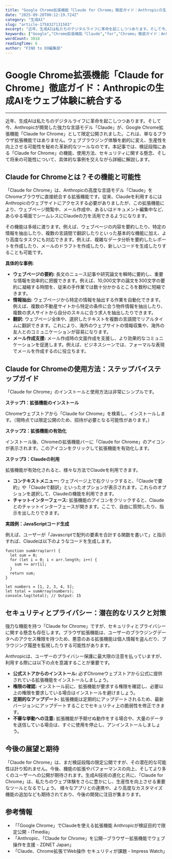 ```yaml
---
title: "Google Chrome拡張機能「Claude for Chrome」徹底ガイド：Anthropicの生成AIをウェブ体験に統合する"
date: "2025-09-20T00:12:19.724Z"
category: "生成AI"
slug: "article-1758327131503"
excerpt: "近年、生成AIは私たちのデジタルライフに革命を起こしつつあります。そして今、Anthropicが開発した強力な言語モデル「Claude」が、Google Chrome拡張機能「Claude for Chrome」として限定公開されました。これは、単なるブラウザ拡張機能ではありません。ウェブブラウジン..."
keywords: ["Google","Chrome拡張機能「Claude","for","Chrome」徹底ガイド：Anthropicの生成AIをウェブ体験に統合する"]
wordCount: 3018
readingTime: 6
author: "FIND to DO編集部"
---
```


# Google Chrome拡張機能「Claude for Chrome」徹底ガイド：Anthropicの生成AIをウェブ体験に統合する

---

近年、生成AIは私たちのデジタルライフに革命を起こしつつあります。そして今、Anthropicが開発した強力な言語モデル「Claude」が、Google Chrome拡張機能「Claude for Chrome」として限定公開されました。これは、単なるブラウザ拡張機能ではありません。ウェブブラウジング体験を劇的に変え、生産性を向上させる可能性を秘めた革新的なツールなのです。本記事では、検証段階にある「Claude for Chrome」の機能、使用方法、セキュリティに関する懸念、そして将来の可能性について、具体的な事例を交えながら詳細に解説します。


## Claude for Chromeとは？その機能と可能性

「Claude for Chrome」は、Anthropicの高度な言語モデル「Claude」をChromeブラウザに直接統合する拡張機能です。従来、Claudeを利用するにはAnthropicのウェブサイトにアクセスする必要がありましたが、この拡張機能により、ウェブページ閲覧中、メール作成中、あるいはドキュメント編集中など、あらゆる場面でシームレスにClaudeの力を活用できるようになります。

その機能は多岐に渡ります。例えば、ウェブページの内容を要約したり、特定の情報を抽出したり、複数の言語間で翻訳したりといった基本的な機能に加え、より高度なタスクにも対応できます。例えば、複雑なデータ分析を要約したレポートを作成したり、メールのドラフトを作成したり、新しいコードを生成したりすることも可能です。

**具体的な事例:**

* **ウェブページの要約:** 長文のニュース記事や研究論文を瞬時に要約し、重要な情報を効率的に把握できます。例えば、10,000文字の論文を300文字の要約に凝縮する時間を、従来の手作業では数十分かかるところを数秒に短縮できます。
* **情報抽出:** ウェブページから特定の情報を抽出する作業を自動化できます。例えば、複数の不動産サイトから特定の条件に合う物件情報を抽出したり、複数の求人サイトから自分のスキルに合う求人を抽出したりできます。
* **翻訳:** ウェブページ全体や、選択したテキストを複数の言語間でリアルタイムに翻訳できます。これにより、海外のウェブサイトの情報収集や、海外の友人とのコミュニケーションが容易になります。
* **メール作成支援:** メール作成時の文面作成を支援し、より効果的なコミュニケーションを促進します。例えば、ビジネスシーンでは、フォーマルな表現でメールを作成するのに役立ちます。


## Claude for Chromeの使用方法：ステップバイステップガイド

「Claude for Chrome」のインストールと使用方法は非常にシンプルです。

**ステップ1：拡張機能のインストール**

Chromeウェブストアから「Claude for Chrome」を検索し、インストールします。（現時点では限定公開のため、招待が必要となる可能性があります。）

**ステップ2：拡張機能の有効化**

インストール後、Chromeの拡張機能バーに「Claude for Chrome」のアイコンが表示されます。このアイコンをクリックして拡張機能を有効化します。

**ステップ3：Claudeの利用**

拡張機能が有効化されると、様々な方法でClaudeを利用できます。

* **コンテキストメニュー:** ウェブページ上で右クリックすると、「Claudeで要約」や「Claudeで翻訳」といったオプションが表示されます。これらのオプションを選択して、Claudeの機能を利用できます。
* **チャットインターフェース:** 拡張機能のアイコンをクリックすると、Claudeとのチャットインターフェースが開きます。ここで、自由に質問したり、指示を出したりできます。


**実践例：JavaScriptコード生成**

例えば、ユーザーが「Javascriptで配列の要素を合計する関数を書いて」と指示すれば、Claudeは以下のようなコードを生成します。

```
function sumArray(arr) {
  let sum = 0;
  for (let i = 0; i < arr.length; i++) {
    sum += arr[i];
  }
  return sum;
}

let numbers = [1, 2, 3, 4, 5];
let total = sumArray(numbers);
console.log(total); // Output: 15
```


## セキュリティとプライバシー：潜在的なリスクと対策

強力な機能を持つ「Claude for Chrome」ですが、セキュリティとプライバシーに関する懸念も存在します。ブラウザ拡張機能は、ユーザーのブラウジングデータへのアクセス権限を持つため、悪意のある拡張機能は個人情報を盗んだり、ブラウジング履歴を監視したりする可能性があります。

Anthropicは、ユーザーのプライバシー保護に最大限の注意を払っていますが、利用する際には以下の点を意識することが重要です。

* **公式ストアからのインストール:** 必ずChromeウェブストアから公式に提供されている拡張機能をインストールしましょう。
* **権限の確認:** インストール前に、拡張機能が要求する権限を確認し、必要以上の権限を要求している場合はインストールを避けましょう。
* **定期的なアップデート:** 拡張機能は定期的にアップデートされるため、最新バージョンにアップデートすることでセキュリティ上の脆弱性を修正できます。
* **不審な挙動への注意:** 拡張機能が予期せぬ動作をする場合や、大量のデータを送信している場合は、すぐに使用を停止し、アンインストールしましょう。


## 今後の展望と期待

「Claude for Chrome」は、まだ検証段階の限定公開ですが、その潜在的な可能性は計り知れません。今後、機能の拡張やパフォーマンスの向上、そしてより多くのユーザーへの公開が期待されます。生成AI技術の進化と共に、「Claude for Chrome」は、私たちのウェブ体験をさらに豊かにし、生産性を向上させる重要なツールとなるでしょう。  様々なアプリとの連携や、より高度なカスタマイズ機能の追加なども期待されており、今後の開発に注目が集まります。


## 参考情報

* 「「Google Chrome」でClaudeを使える拡張機能 Anthropicが検証目的で限定公開 - ITmedia」
* 「Anthropic、「Claude for Chrome」を公開--ブラウザー拡張機能でウェブ操作を支援 - ZDNET Japan」
* 「Claude、Chrome拡張でWeb操作 セキュリティが課題 - Impress Watch」
